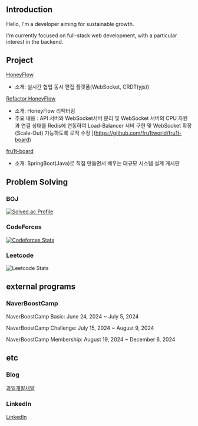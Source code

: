 ## Introduction 
Hello, I'm a developer aiming for sustainable growth.

I'm currently focused on full-stack web development, with a particular interest in the backend.

## Project 
[HoneyFlow](https://github.com/boostcampwm-2024/web29-honeyflow)
- 소개: 실시간 협업 동시 편집 플랫폼(WebSocket, CRDT(yjs))

[Refactor HoneyFlow](https://github.com/boostcampwm-2024/refactor-web29-honeyflow)
- 소개: HoneyFlow 리팩터링
- 주요 내용 : API 서버와 WebSocket서버 분리 및 WebSocket 서버의 CPU 자원과 연결 상태를 Redis에 연동하여 Load-Balancer 서버 구현 및 WebSocket 확장(Scale-Out) 가능하도록 로직 수정
  ](https://github.com/fru1tworld/fru1t-board)

[fru1t-board](https://github.com/fru1tworld/fru1t-board)
- 소개: SpringBoot(Java)로 직접 만들면서 배우는 대규모 시스템 설계 게시판


## Problem Solving
### BOJ 

[![Solved.ac Profile](http://mazassumnida.wtf/api/v2/generate_badge?boj=ilovecoffee)](https://solved.ac/ilovecoffee/)

### CodeForces

[![Codeforces Stats](https://codeforces-readme-stats.vercel.app/api/card?username=fru1t)](https://codeforces.com/profile/fru1t)

### Leetcode

![Leetcode Stats](https://leetcard.jacoblin.cool/fru1t_)



## external programs
### NaverBoostCamp
NaverBoostCamp Basic: June 24, 2024 ~ July 5, 2024 

NaverBoostCamp Challenge: July 15, 2024 ~ August 9, 2024 

NaverBoostCamp Membership: August 19, 2024 ~ December 6, 2024

## etc
### Blog
[과일개발새발](https://fru1tworld.tistory.com/)
### LinkedIn
[LinkedIn](https://www.linkedin.com/in/hyeonjin-kim-4a1997340/)


